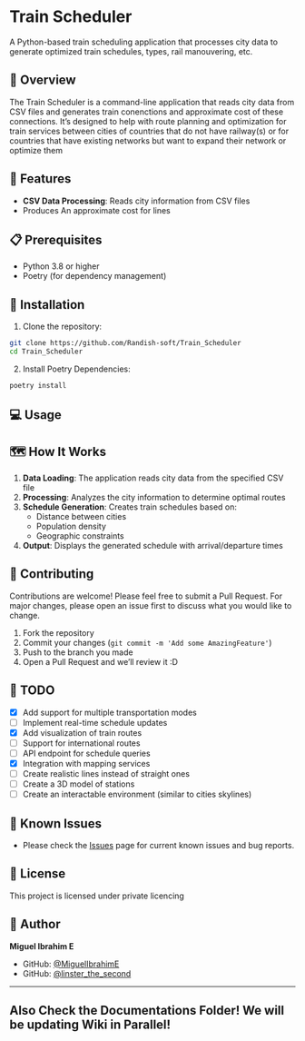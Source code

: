 # Train Scheduler

A Python-based train scheduling application that processes city data to generate optimized train schedules, types, rail manouvering, etc.

## 🚂 Overview

The Train Scheduler is a command-line application that reads city data from CSV files and generates train conenctions and approximate cost of these connections. It’s designed to help with route planning and optimization for train services between cities of countries that do not have railway(s) or for countries that have existing networks but want to expand their network or optimize them

## 🔧 Features

- **CSV Data Processing**: Reads city information from CSV files
- Produces An approximate cost for lines

## 📋 Prerequisites

- Python 3.8 or higher
- Poetry (for dependency management)

## 🚀 Installation

1. Clone the repository:

```bash
git clone https://github.com/Randish-soft/Train_Scheduler
cd Train_Scheduler
```

2. Install Poetry Dependencies:

```bash
poetry install
```

## 💻 Usage

## 🗺️ How It Works

1. **Data Loading**: The application reads city data from the specified CSV file
2. **Processing**: Analyzes the city information to determine optimal routes
3. **Schedule Generation**: Creates train schedules based on:
    - Distance between cities
    - Population density
    - Geographic constraints
4. **Output**: Displays the generated schedule with arrival/departure times

## 🤝 Contributing

Contributions are welcome! Please feel free to submit a Pull Request. For major changes, please open an issue first to discuss what you would like to change.

1. Fork the repository
2. Commit your changes (`git commit -m 'Add some AmazingFeature'`)
3. Push to the branch you made
4. Open a Pull Request and we’ll review it :D 

## 📝 TODO

- [x]  Add support for multiple transportation modes
- [ ]  Implement real-time schedule updates
- [x]  Add visualization of train routes
- [ ]  Support for international routes
- [ ]  API endpoint for schedule queries
- [x]  Integration with mapping services
- [ ]  Create realistic lines instead of straight ones
- [ ]  Create a 3D model of stations
- [ ]  Create an interactable environment (similar to cities skylines)

## 🐛 Known Issues

- Please check the [Issues](https://github.com/MiguelIbrahimE/Train_Scheduler/issues) page for current known issues and bug reports.

## 📄 License

This project is licensed under private licencing

## 👤 Author

**Miguel Ibrahim E**

- GitHub: [@MiguelIbrahimE](https://github.com/MiguelIbrahimE)
- GitHub: [@linster_the_second](https://github.com/linster_the_second)

---

## Also Check the Documentations Folder! We will be updating Wiki in Parallel!
